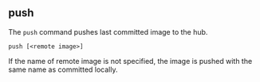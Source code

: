 ## push

The `push` command pushes last committed image to the hub.

```
push [<remote image>]
```

If the name of remote image is not specified, the image is pushed with the same name as committed locally.
